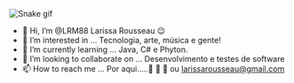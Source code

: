 
![Snake gif](https://github.com/LRM88/LRM88/output/github-contribution-grid-snake.sgv)


- 👋 Hi, I’m @LRM88 Larissa Rousseau 😉
- 👀 I’m interested in ... Tecnologia, arte, música e gente!
- 🌱 I’m currently learning ... Java, C# e Phyton.
- 💞️ I’m looking to collaborate on ... Desenvolvimento e testes de software
- 📫 How to reach me ... Por aqui.....👣 👣 👣 ou larissarousseau@gmail.com





<!---
LRM88/LRM88 is a ✨ special ✨ repository because its `README.md` (this file) appears on your GitHub profile.
You can click the Preview link to take a look at your changes.
--->
